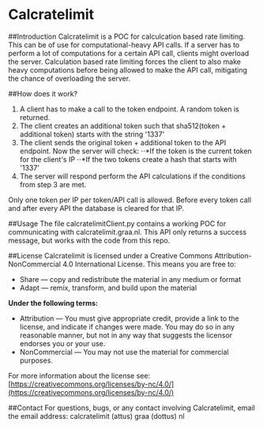 # Calcratelimit

##Introduction
Calcratelimit is a POC for calculcation based rate limiting. This can be of use for computational-heavy API calls. If a server has to perform a lot of computations for a certain API call, clients might overload the server. Calculation based rate limiting forces the client to also make heavy computations before being allowed to make the API call, mitigating the chance of overloading the server.

##How does it work?
1. A client has to make a call to the token endpoint. A random token is returned.
2. The client creates an additional token such that sha512(token + additional token) starts with the string '1337'
3. The client sends the original token + additional token to the API endpoint. Now the server will check:
⋅⋅*If the token is the current token for the client's IP
⋅⋅*If the two tokens create a hash that starts with '1337'
4. The server will respond perform the API calculations if the conditions from step 3 are met.

Only one token per IP per token/API call is allowed. Before every token call and after every API the database is cleared for that IP.

##Usage
The file calcratelimitClient.py contains a working POC for communicating with calcratelimit.graa.nl. This API only returns a success message, but works with the code from this repo.

##License
Calcratelimit is licensed under a Creative Commons Attribution-NonCommercial 4.0 International License. This means you are free to:

* Share — copy and redistribute the material in any medium or format
* Adapt — remix, transform, and build upon the material

**Under the following terms:**
* Attribution — You must give appropriate credit, provide a link to the license, and indicate if changes were made. You may do so in any reasonable manner, but not in any way that suggests the licensor endorses you or your use.
* NonCommercial — You may not use the material for commercial purposes. 

For more information about the license see:
[https://creativecommons.org/licenses/by-nc/4.0/](https://creativecommons.org/licenses/by-nc/4.0/)

##Contact
For questions, bugs, or any contact involving Calcratelimit, email the email address: calcratelimit (attus) graa (dottus) nl